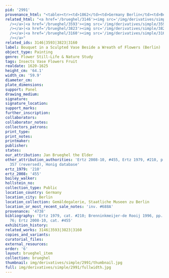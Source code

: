 ```yaml
---
pid: '2991'
provenance_html: "<table><tr><td>1862</td><td>Germany Berlin</td><td>Berlin Gemäldegalerie</td></tr></table>"
related_html: "<a href='/brueghel/3146'><img src='/img/derivatives/simple/3146/thumbnail.jpg'
  /></a>|<a href='/brueghel/3593'><img src='/img/derivatives/simple/3593/thumbnail.jpg'
  /></a>|<a href='/brueghel/3823'><img src='/img/derivatives/simple/3823/thumbnail.jpg'
  /></a>|<a href='/brueghel/3160'><img src='/img/derivatives/simple/3160/thumbnail.jpg'
  /></a>"
related_ids: 3146|3593|3823|3160
label: Bouquet in a Sculpted Vase Beside a Wreath of Flowers (Berlin)
object_type: Painting
genre: Flower Still-Life & Nature Study
tags: Insects Vase Flowers Fruit
realdate: 1620-1625
height_cm: '64.1'
width_cm: '59.9'
diameter_cm:
plate_dimensions:
support: Panel
drawing_medium:
signature:
signature_location:
support_marks:
further_inscription:
collaborators:
collaborator_notes:
collectors_patrons:
print_type:
print_notes:
printmaker:
publisher:
states:
our_attribution: Jan Brueghel the Elder
other_attribution_authorities: 'Ertz 2008-10, #455, Ertz 1979, #210, p. 285, fig.
  357 (reversed), Honig database'
ertz_1979: '210'
ertz_2008: '455'
bailey_walker:
hollstein_no:
collection_type: Public
location_country: Germany
location_city: Berlin
location_collection: Gemäldegalerie, Staatliche Museen zu Berlin
location_or_most_recent_sale_notes: 'inv. #688A'
provenance: '4738'
bibliography: 'Ertz 1979, cat. #210; Brenninkmeijer-de Rooij 1996, pp. 77, 83, fig.
  76; Ertz 2008-10, cat. #455'
exhibition_history:
related_works: 3146|3593|3823|3160
copies_and_variants:
curatorial_files:
external_resources:
order: '6'
layout: brueghel_item
collection: brueghel
thumbnail: img/derivatives/simple/2991/thumbnail.jpg
full: img/derivatives/simple/2991/fullwidth.jpg
---
```

